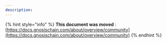 ```yaml
---
description:
---
```


{% hint style="info" %}
**This document was moved**
: [https://docs.gnosischain.com/about/overview/community](https://docs.gnosischain.com/about/overview/community)
{% endhint %}